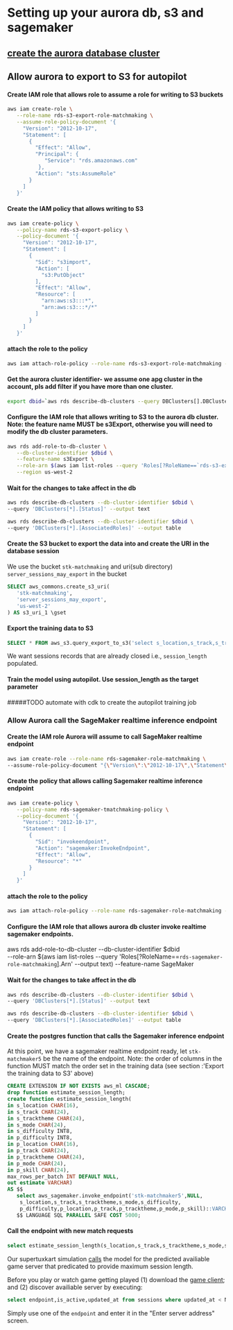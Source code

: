 # Setting up your aurora db, s3 and sagemaker

## [create the aurora database cluster](../aurora-pg-cdk)

## Allow aurora to export to S3 for autopilot

#### Create IAM role that allows role to assume a role for writing to S3 buckets

``` bash
aws iam create-role \
   --role-name rds-s3-export-role-matchmaking \
   --assume-role-policy-document '{
     "Version": "2012-10-17",
     "Statement": [
       {
         "Effect": "Allow",
         "Principal": {
            "Service": "rds.amazonaws.com"
          },
         "Action": "sts:AssumeRole"
       }
     ] 
   }'  
```
#### Create the IAM policy that allows writing to S3

```bash
aws iam create-policy \
   --policy-name rds-s3-export-policy \
   --policy-document '{
     "Version": "2012-10-17",
     "Statement": [
       {
         "Sid": "s3import",
         "Action": [
           "s3:PutObject"
         ],
         "Effect": "Allow",
         "Resource": [
           "arn:aws:s3:::*",
           "arn:aws:s3:::*/*"
         ] 
       }
     ] 
   }'     
```

#### attach the role to the policy
```bash
aws iam attach-role-policy --role-name rds-s3-export-role-matchmaking --policy-arn $(aws iam list-policies --query 'Policies[?PolicyName==`rds-s3-export-policy`].Arn' --output text)
```

#### Get the aurora cluster identifier- we assume one apg cluster in the account, pls add filter if you have more than one cluster. 
```bash
export dbid=`aws rds describe-db-clusters --query DBClusters[].DBClusterIdentifier --output text`
```

#### Configure the IAM role that allows writing to S3 to the aurora db cluster. Note: the feature name MUST be s3Export, otherwise you will need to modify the db cluster parameters.
```bash
aws rds add-role-to-db-cluster \
   --db-cluster-identifier $dbid \
   --feature-name s3Export \
   --role-arn $(aws iam list-roles --query 'Roles[?RoleName==`rds-s3-export-role-matchmaking`].Arn' --output text)   \
   --region us-west-2
```

#### Wait for the changes to take affect in the db

```bash
aws rds describe-db-clusters --db-cluster-identifier $dbid \
--query 'DBClusters[*].[Status]' --output text
```
```bash
aws rds describe-db-clusters --db-cluster-identifier $dbid \
--query 'DBClusters[*].[AssociatedRoles]' --output table
```

#### Create the S3 bucket to export the data into and create the URI in the database session

We use the bucket `stk-matchmaking` and uri(sub directory) `server_sessions_may_export` in the bucket

```sql
SELECT aws_commons.create_s3_uri(
   'stk-matchmaking',
   'server_sessions_may_export',
   'us-west-2'
) AS s3_uri_1 \gset
```

#### Export the training data to S3

```sql
SELECT * FROM aws_s3.query_export_to_s3('select s_location,s_track,s_tracktheme,s_mode,s_difficulty,p_location,p_track,p_tracktheme,p_mode,p_difficulty,p_skill,EXTRACT(MINUTE FROM session_length) as session_length from server_sessions where session_length is not null and p_skill is not null', :'s3_uri_1', options :='header true,format csv, delimiter $$,$$');
```
We want sessions records that are already closed i.e., `session_length` populated. 


#### Train the model using autopilot. Use session_length as the target parameter 

#####TODO automate with cdk to create the autopilot training job

### Allow Aurora call the SageMaker realtime inference endpoint

#### Create the IAM role Aurora will assume to call SageMaker realtime endpoint
```bash
aws iam create-role --role-name rds-sagemaker-role-matchmaking \
--assume-role-policy-document "{\"Version\":\"2012-10-17\",\"Statement\":[{\"Effect\":\"Allow\",\"Principal\":{\"Service\":\"rds.amazonaws.com\"},\"Action\":\"sts:AssumeRole\"}]}"
```

#### Create the policy that allows calling Sagemaker realtime inference endpoint
```bash
aws iam create-policy \
   --policy-name rds-sagemaker-tmatchmaking-policy \
   --policy-document '{
     "Version": "2012-10-17",
     "Statement": [
       {
         "Sid": "invokeendpoint",
         "Action": "sagemaker:InvokeEndpoint",
         "Effect": "Allow",
         "Resource": "*"
       }
     ] 
   }'     
```

#### attach the role to the policy
```bash
aws iam attach-role-policy --role-name rds-sagemaker-role-matchmaking --policy-arn $(aws iam list-policies --query 'Policies[?PolicyName==`rds-sagemaker-tmatchmaking-policy`].Arn' --output text)
```

#### Configure the IAM role that allows aurora db cluster invoke realtime sagemaker endpoints.

aws rds add-role-to-db-cluster --db-cluster-identifier $dbid \
--role-arn $(aws iam list-roles --query 'Roles[?RoleName==`rds-sagemaker-role-matchmaking`].Arn' --output text) --feature-name SageMaker

#### Wait for the changes to take affect in the db

```bash
aws rds describe-db-clusters --db-cluster-identifier $dbid \
--query 'DBClusters[*].[Status]' --output text
```
```bash
aws rds describe-db-clusters --db-cluster-identifier $dbid \
--query 'DBClusters[*].[AssociatedRoles]' --output table
```

#### Create the postgres function that calls the Sagemaker inference endpoint

At this point, we have a sagemaker realtime endpoint ready, let `stk-matchmaker5` be the name of the endpoint. 
Note: the order of columns in the function MUST match the order set in the training data (see section :'Export the training data to S3' above) 

```sql
CREATE EXTENSION IF NOT EXISTS aws_ml CASCADE;
drop function estimate_session_length;
create function estimate_session_length(
in s_location CHAR(16),
in s_track CHAR(24),
in s_tracktheme CHAR(24),
in s_mode CHAR(24),
in s_difficulty INT8,
in p_difficulty INT8,
in p_location CHAR(16),
in p_track CHAR(24),
in p_tracktheme CHAR(24),
in p_mode CHAR(24),
in p_skill CHAR(24),
max_rows_per_batch INT DEFAULT NULL,
out estimate VARCHAR) 
AS $$
   select aws_sagemaker.invoke_endpoint('stk-matchmaker5',NULL,
    s_location,s_track,s_tracktheme,s_mode,s_difficulty,
    p_difficulty,p_location,p_track,p_tracktheme,p_mode,p_skill)::VARCHAR
   $$ LANGUAGE SQL PARALLEL SAFE COST 5000;
```

#### Call the endpoint with new match requests 

```sql
select estimate_session_length(s_location,s_track,s_tracktheme,s_mode,s_difficulty,p_difficulty,p_location,p_track,p_tracktheme,p_mode,p_skill) from server_sessions;
```

Our supertuxkart simulation [calls](../game-cdk/game-server/linux-aarch64/serverfiles/start-client.sh#L28) the model for the predicted availiable game server that predicated to provide maximum session length. 

Before you play or watch game getting played (1) download the [game client](https://supertuxkart.net/Download); and (2) discover availiable server by executing:

```sql
select endpoint,is_active,updated_at from sessions where updated_at < NOW() - '1 min'::INTERVAL order by updated_at desc;
```

Simply use one of the `endpoint` and enter it in the "Enter server address" screen.

